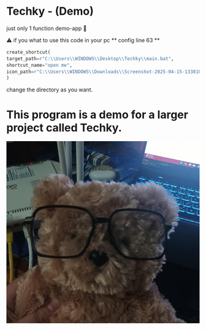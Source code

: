 # Techky - (Demo)
just only 1 function demo-app 👾

⚠️ if you what to use this code in your pc
** config line 63 **

```python
create_shortcut(
target_path=r"C:\\Users\\WINDOWS\\Desktop\\Techky\\main.bat",
shortcut_name="open me",
icon_path=r"C:\\Users\\WINDOWS\\Downloads\\Screenshot-2025-04-15-133810.ico"
)
```

change the directory as you want.

# This program is a demo for a larger project called Techky.

![Bro](https://github.com/Sho2007/Techky/blob/main/MyLittleBrother.png)
